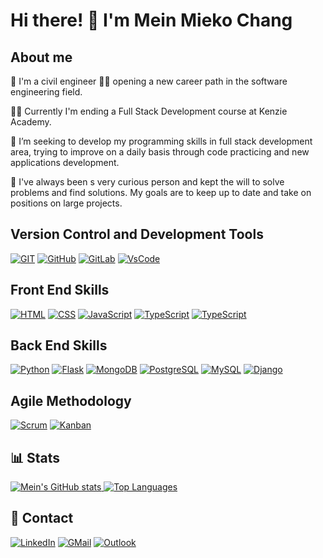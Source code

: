 # Hi there! 👋 I'm Mein Mieko Chang

## About me

📝 I'm a civil engineer 👩‍🎓 opening a new career path in the software engineering field.

👩‍💻 Currently I'm ending a Full Stack Development course at Kenzie Academy.

🎯 I’m seeking to develop my programming skills in full stack development area, trying to improve on a daily basis through code practicing and new applications development.

💚 I've always been s very curious person and kept the will to solve problems and find solutions. My goals are to keep up to date and take on positions on large projects.

## Version Control and Development Tools

[![GIT](https://img.shields.io/badge/Git-F05032?style=flat&logo=git&logoColor=white)](https://git-scm.com/)
[![GitHub](https://img.shields.io/badge/GitHub-100000?style=flat&logo=github&logoColor=white)](https://github.com/mein-chang/)
[![GitLab](https://img.shields.io/badge/GitLab-%23181717.svg??style=flat&logo=gitlab&logoColor=white)](https://gitlab.com/mein-chang)
[![VsCode](https://img.shields.io/badge/Visual_Studio_Code-0078D4?style=flat&logo=visual%20studio%20code&logoColor=white)](https://code.visualstudio.com/)

## Front End Skills

[![HTML](https://img.shields.io/badge/HTML5-E34F26?style=flat&logo=html5&logoColor=white)]()
[![CSS](https://img.shields.io/badge/CSS3-1572B6?style=flat&logo=css3&logoColor=white)]()
[![JavaScript](https://img.shields.io/badge/JavaScript-F7DF1E?style=flat&logo=javascript&logoColor=black)]()
[![TypeScript](https://img.shields.io/badge/React-282c34?style=flat&logo=react&logoColor=61DAFB)](https://reactjs.org/)
[![TypeScript](https://img.shields.io/badge/TypeScript-007ACC?style=flat&logo=typescript&logoColor=white)](https://www.typescriptlang.org/)


## Back End Skills

[![Python](https://img.shields.io/badge/Python-4584b6?style=flat&logo=python&logoColor=ffde57)](https://www.python.org/)
[![Flask](https://img.shields.io/badge/Flask-white?style=flat&logo=flask&logoColor=black)](https://flask.palletsprojects.com/)
[![MongoDB](https://img.shields.io/badge/MongoDB-black?style=flat&logo=mongodb&logoColor=4db33d)](https://www.mongodb.com/)
[![PostgreSQL](https://img.shields.io/badge/-PostgreSQL-336791?style=flat&logo=postgresql)](https://www.postgresql.org/)
[![MySQL](https://img.shields.io/badge/-MySQL-black?style=flat&logo=mysql)](https://www.mysql.com/)
[![Django](https://img.shields.io/badge/Django-0c4b33?style=flat&logo=django&logoColor=white)](https://www.djangoproject.com/)

## Agile Methodology
[![Scrum](https://img.shields.io/badge/Scrum-blueviolet?style=flat&logo=s&logoColor=ffde57)]()
[![Kanban](https://img.shields.io/badge/Kanban-ff69b4?style=flat&logo=kanban&logoColor=black)]()
  
## 📊 Stats
[![Mein's GitHub stats](https://github-readme-stats.vercel.app/api?username=mein-chang&show_icons=true&theme=aura&count_private=true)
](https://github.com/mein-chang/)
[![Top Languages](https://github-readme-stats.vercel.app/api/top-langs/?username=mein-chang&layout=compact&theme=aura&langs_count=9)](https://github.com/mein-chang/)

## 💬 Contact

[![LinkedIn](https://img.shields.io/badge/linkedin-0A66C2?style=for-the-badge&logo=linkedin&logoColor=white)](https://www.linkedin.com/in/meinmiekochang/)
[![GMail](https://img.shields.io/badge/Gmail-D14836?style=for-the-badge&logo=gmail&logoColor=white)](mailto:meinmieko@gmail.com)
[![Outlook](https://img.shields.io/badge/Microsoft_Outlook-0078D4?style=for-the-badge&logo=microsoft-outlook&logoColor=white)](mailto:mein_chang@hotmail.com)
